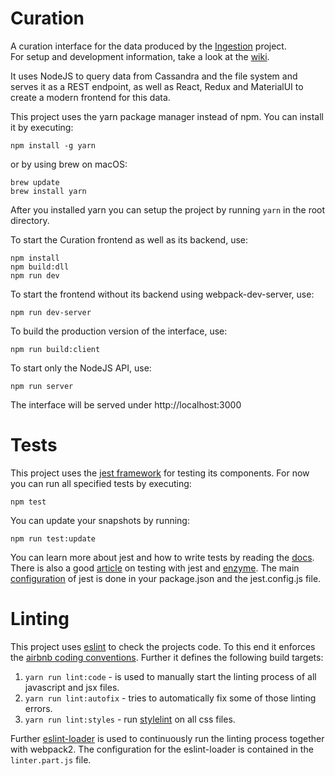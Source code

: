 # Curation
A curation interface for the data produced by the [Ingestion](https://github.com/bpn1/ingestion) project.  
For setup and development information, take a look at the [wiki](wiki).

It uses NodeJS to query data from Cassandra and the file system and serves it as a REST endpoint,
as well as React, Redux and MaterialUI to create a modern frontend for this data.

This project uses the yarn package manager instead of npm. You can install it by executing:

    npm install -g yarn
    
or by using brew on macOS:

    brew update
    brew install yarn
    
After you installed yarn you can setup the project by running `yarn` in the root directory.

To start the Curation frontend as well as its backend, use:

    npm install
    npm build:dll
    npm run dev

To start the frontend without its backend using webpack-dev-server, use:

    npm run dev-server
    
To build the production version of the interface, use:

    npm run build:client
    
To start only the NodeJS API, use:

    npm run server
    
The interface will be served under http://localhost:3000

# Tests

This project uses the [jest framework](https://facebook.github.io/jest/) for testing its components. For now you can run all specified tests by executing:

    npm test

You can update your snapshots by running:

    npm run test:update

You can learn more about jest and how to write tests by reading the [docs](https://facebook.github.io/jest/docs/getting-started.html). There is also a good [article](https://hackernoon.com/testing-react-components-with-jest-and-enzyme-41d592c174f#.tlptja67v) on testing with jest and [enzyme](https://github.com/airbnb/enzyme).
The main [configuration](https://facebook.github.io/jest/docs/configuration.html#configuration) of jest is done in your package.json and the jest.config.js file.

# Linting

This project uses [eslint](http://eslint.org/) to check the projects code. To this end it enforces the [airbnb coding
conventions](https://github.com/airbnb/javascript). Further it defines the following build targets:

1. `yarn run lint:code` - is used to manually start the linting process of all javascript and jsx files.
2. `yarn run lint:autofix` - tries to automatically fix some of those linting errors.
3. `yarn run lint:styles` - run [stylelint](https://stylelint.io/) on all css files.

Further [eslint-loader](https://github.com/MoOx/eslint-loader) is used to continuously run the linting process together with webpack2. The configuration for the eslint-loader is contained in the `linter.part.js` file.
